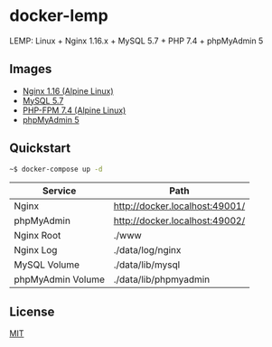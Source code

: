 # docker-lemp

LEMP: Linux + Nginx 1.16.x + MySQL 5.7 + PHP 7.4 + phpMyAdmin 5

## Images

- [Nginx 1.16 (Alpine Linux)](https://hub.docker.com/_/nginx)
- [MySQL 5.7](https://hub.docker.com/_/mysql)
- [PHP-FPM 7.4 (Alpine Linux)](https://hub.docker.com/_/php)
- [phpMyAdmin 5](https://hub.docker.com/r/phpmyadmin/phpmyadmin/)

## Quickstart

```sh
~$ docker-compose up -d
```

| Service           | Path                           |
| ----------------- | ------------------------------ |
| Nginx             | http://docker.localhost:49001/ |
| phpMyAdmin        | http://docker.localhost:49002/ |
| Nginx Root        | ./www                          |
| Nginx Log         | ./data/log/nginx               |
| MySQL Volume      | ./data/lib/mysql               |
| phpMyAdmin Volume | ./data/lib/phpmyadmin          |

## License

[MIT](https://github.com/kenkyu392/docker-lemp/blob/master/LICENSE)
